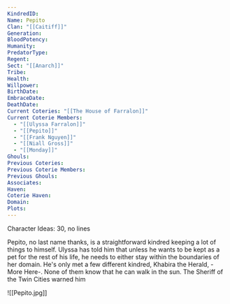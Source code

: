 ```yaml
---
KindredID: 
Name: Pepito
Clan: "[[Caitiff]]"
Generation: 
BloodPotency: 
Humanity: 
PredatorType: 
Regent: 
Sect: "[[Anarch]]"
Tribe: 
Health: 
Willpower: 
BirthDate: 
EmbraceDate: 
DeathDate: 
Current Coteries: "[[The House of Farralon]]"
Current Coterie Members:
  - "[[Ulyssa Farralon]]"
  - "[[Pepito]]"
  - "[[Frank Nguyen]]"
  - "[[Niall Gross]]"
  - "[[Monday]]"
Ghouls: 
Previous Coteries: 
Previous Coterie Members: 
Previous Ghouls: 
Associates: 
Haven: 
Coterie Haven: 
Domain: 
Plots: 
---
```


Character Ideas: 
30, no lines

Pepito, no last name thanks, is a straightforward kindred keeping a lot of things to himself. Ulyssa has told him that unless he wants to be kept as a pet for the rest of his life, he needs to either stay within the boundaries of her domain. He's only met a few different kindred, Khabira the Herald, -More Here-. None of them know that he can walk in the sun. The Sheriff of the Twin Cities warned him 

![[Pepito.jpg]]
